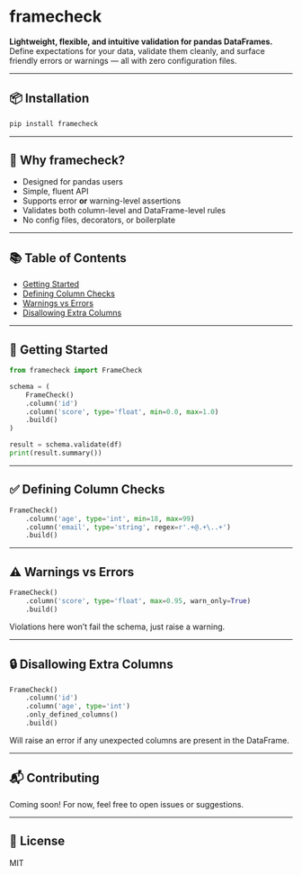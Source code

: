 # framecheck

**Lightweight, flexible, and intuitive validation for pandas DataFrames.**  
Define expectations for your data, validate them cleanly, and surface friendly errors or warnings — all with zero configuration files.

---

## 📦 Installation

```bash
pip install framecheck
```

---

## 🧠 Why framecheck?

- Designed for pandas users
- Simple, fluent API
- Supports error **or** warning-level assertions
- Validates both column-level and DataFrame-level rules
- No config files, decorators, or boilerplate

---

## 📚 Table of Contents

- [Getting Started](#getting-started)
- [Defining Column Checks](#defining-column-checks)
- [Warnings vs Errors](#warnings-vs-errors)
- [Disallowing Extra Columns](#disallowing-extra-columns)

---

## 🚀 Getting Started

```python
from framecheck import FrameCheck

schema = (
    FrameCheck()
    .column('id')
    .column('score', type='float', min=0.0, max=1.0)
    .build()
)

result = schema.validate(df)
print(result.summary())
```

---

## ✅ Defining Column Checks

```python
FrameCheck()
    .column('age', type='int', min=18, max=99)
    .column('email', type='string', regex=r'.+@.+\..+')
    .build()
```

---

## ⚠️ Warnings vs Errors

```python
FrameCheck()
    .column('score', type='float', max=0.95, warn_only=True)
    .build()
```

Violations here won’t fail the schema, just raise a warning.

---

## 🔒 Disallowing Extra Columns

```python
FrameCheck()
    .column('id')
    .column('age', type='int')
    .only_defined_columns()
    .build()
```

Will raise an error if any unexpected columns are present in the DataFrame.

---

## 📬 Contributing

Coming soon! For now, feel free to open issues or suggestions.

---

## 📝 License

MIT

